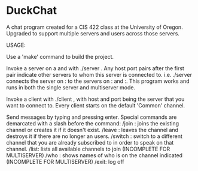 # DuckChat
A chat program created for a CIS 422 class at the University of Oregon. Upgraded to support multiple servers and users across those servers.

USAGE:

Use a 'make' command to build the project.

Invoke a server on a <host> and <port> with ./server <host> <port>. Any host port pairs after the first pair indicate other servers to whom
this server is connected to.  i.e. ./server <host> <port> <host1> <port1> <host2> <port2> connects the server on <host>:<port> to the servers
on <host1>:<port1> and <host2>:<port2>. This program works and runs in both the single server and multiserver mode.

Invoke a client with ./client <host> <port> <username>, with host and port being the server that you want to connect to. Every client starts
on the default 'Common' channel.

Send messages by typing and pressing enter. Special commands are demarcated with a slash before the command:
/join <channel>: joins the existing channel or creates it if it doesn't exist.
/leave <channel>: leaves the channel and destroys it if there are no longer an users.
/switch <channel>: switch to a different channel that you are already subscribed to in order to speak on that channel.
/list: lists all available channels to join (INCOMPLETE FOR MULTISERVER)
/who <channel>: shows names of who is on the channel indicated (INCOMPLETE FOR MULTISERVER)
/exit: log off
